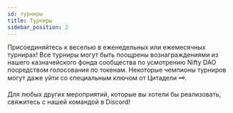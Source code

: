 ```yaml
---
id: турниры
title: Турниры
sidebar_position: 2
---
```


Присоединяйтесь к веселью в еженедельных или ежемесячных турнирах! Все турниры могут быть поощрены вознаграждениями из нашего казначейского фонда сообщества по усмотрению Nifty DAO посредством голосования по токенам. Некоторые чемпионы турниров могут даже уйти со специальным ключом от Цитадели 🗝️.

Для любых других мероприятий, которые вы хотели бы реализовать, свяжитесь с нашей командой в Discord!
